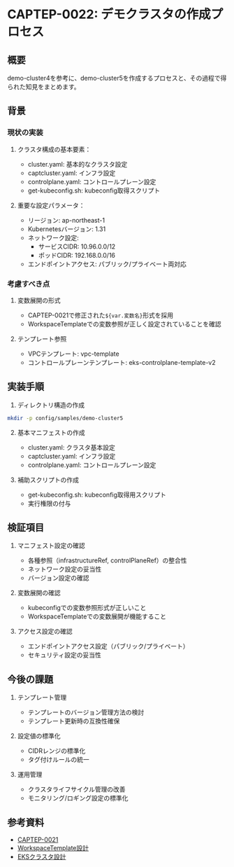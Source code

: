 # CAPTEP-0022: デモクラスタの作成プロセス

## 概要

demo-cluster4を参考に、demo-cluster5を作成するプロセスと、その過程で得られた知見をまとめます。

## 背景

### 現状の実装

1. クラスタ構成の基本要素：
   - cluster.yaml: 基本的なクラスタ設定
   - captcluster.yaml: インフラ設定
   - controlplane.yaml: コントロールプレーン設定
   - get-kubeconfig.sh: kubeconfig取得スクリプト

2. 重要な設定パラメータ：
   - リージョン: ap-northeast-1
   - Kubernetesバージョン: 1.31
   - ネットワーク設定:
     - サービスCIDR: 10.96.0.0/12
     - ポッドCIDR: 192.168.0.0/16
   - エンドポイントアクセス: パブリック/プライベート両対応

### 考慮すべき点

1. 変数展開の形式
   - CAPTEP-0021で修正された`${var.変数名}`形式を採用
   - WorkspaceTemplateでの変数参照が正しく設定されていることを確認

2. テンプレート参照
   - VPCテンプレート: vpc-template
   - コントロールプレーンテンプレート: eks-controlplane-template-v2

## 実装手順

1. ディレクトリ構造の作成
```bash
mkdir -p config/samples/demo-cluster5
```

2. 基本マニフェストの作成
   - cluster.yaml: クラスタ基本設定
   - captcluster.yaml: インフラ設定
   - controlplane.yaml: コントロールプレーン設定

3. 補助スクリプトの作成
   - get-kubeconfig.sh: kubeconfig取得用スクリプト
   - 実行権限の付与

## 検証項目

1. マニフェスト設定の確認
   - 各種参照（infrastructureRef, controlPlaneRef）の整合性
   - ネットワーク設定の妥当性
   - バージョン設定の確認

2. 変数展開の確認
   - kubeconfigでの変数参照形式が正しいこと
   - WorkspaceTemplateでの変数展開が機能すること

3. アクセス設定の確認
   - エンドポイントアクセス設定（パブリック/プライベート）
   - セキュリティ設定の妥当性

## 今後の課題

1. テンプレート管理
   - テンプレートのバージョン管理方法の検討
   - テンプレート更新時の互換性確保

2. 設定値の標準化
   - CIDRレンジの標準化
   - タグ付けルールの統一

3. 運用管理
   - クラスタライフサイクル管理の改善
   - モニタリング/ロギング設定の標準化

## 参考資料

- [CAPTEP-0021](docs/CAPTEP/0021-kubeconfig-variable-expansion.md)
- [WorkspaceTemplate設計](docs/workspace-template-design.md)
- [EKSクラスタ設計](docs/eks-cluster-design.md)
